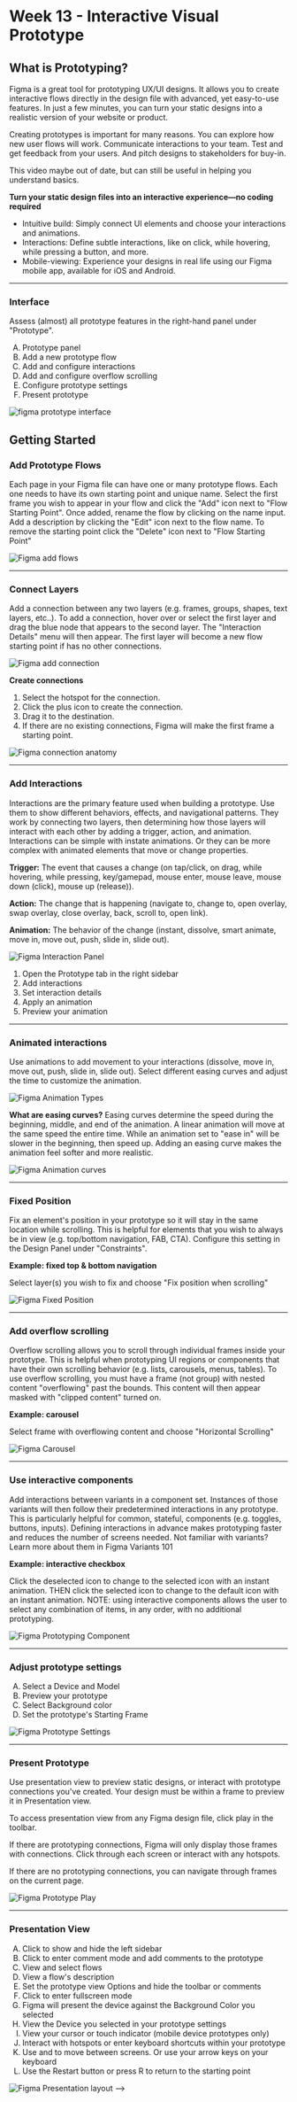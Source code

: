 # Week 13 - Interactive Visual Prototype

## What is Prototyping?

Figma is a great tool for prototyping UX/UI designs. It allows you to create interactive flows directly in the design file with advanced, yet easy-to-use features. In just a few minutes, you can turn your static designs into a realistic version of your website or product.

Creating prototypes is important for many reasons. You can explore how new user flows will work. Communicate interactions to your team. Test and get feedback from your users. And pitch designs to stakeholders for buy-in.

This video maybe out of date, but can still be useful in helping you understand basics.
<YouTube
  title="Figma Tutorial: Prototyping"
  url="https://www.youtube.com/embed/-sAAa-CCOcg"
/>

**Turn your static design files into an interactive experience—no coding required**

- Intuitive build: Simply connect UI elements and choose your interactions and animations.
- Interactions: Define subtle interactions, like on click, while hovering, while pressing a button, and more.
- Mobile-viewing: Experience your designs in real life using our Figma mobile app, available for iOS and Android.

---

### Interface

Assess (almost) all prototype features in the right-hand panel under "Prototype".

<ol type="A">
<li>Prototype panel</li>
<li>Add a new prototype flow</li>
<li>Add and configure interactions</li>
<li>Add and configure overflow scrolling</li>
<li>Configure prototype settings</li>
<li>Present prototype</li>
</ol>

![figma prototype interface](./figma-prototype-interface.png)

## Getting Started

### Add Prototype Flows

Each page in your Figma file can have one or many prototype flows. Each one needs to have its own starting point and unique name. Select the first frame you wish to appear in your flow and click the "Add" icon next to "Flow Starting Point". Once added, rename the flow by clicking on the name input. Add a description by clicking the "Edit" icon next to the flow name. To remove the starting point click the "Delete" icon next to "Flow Starting Point"

![Figma add flows](./figma-add-flows.gif)

---

### Connect Layers

Add a connection between any two layers (e.g. frames, groups, shapes, text layers, etc..). To add a connection, hover over or select the first layer and drag the blue node that appears to the second layer. The "Interaction Details" menu will then appear. The first layer will become a new flow starting point if has no other connections.

![Figma add connection](./figma-connect.gif)

**Create connections**

1. Select the hotspot for the connection.
2. Click the plus icon to create the connection.
3. Drag it to the destination.
4. If there are no existing connections, Figma will make the first frame a starting point.

![Figma connection anatomy](./figma-connection-anatomy.png)

---

### Add Interactions

Interactions are the primary feature used when building a prototype. Use them to show different behaviors, effects, and navigational patterns. They work by connecting two layers, then determining how those layers will interact with each other by adding a trigger, action, and animation. Interactions can be simple with instate animations. Or they can be more complex with animated elements that move or change properties.

**Trigger:** The event that causes a change (on tap/click, on drag, while hovering, while pressing, key/gamepad, mouse enter, mouse leave, mouse down (click), mouse up (release)).

**Action:** The change that is happening (navigate to, change to, open overlay, swap overlay, close overlay, back, scroll to, open link).

**Animation:** The behavior of the change (instant, dissolve, smart animate, move in, move out, push, slide in, slide out).

![Figma Interaction Panel](./figma-add-interaction.png)

1. Open the Prototype tab in the right sidebar
2. Add interactions
3. Set interaction details
4. Apply an animation
5. Preview your animation

---

### Animated interactions

Use animations to add movement to your interactions (dissolve, move in, move out, push, slide in, slide out). Select different easing curves and adjust the time to customize the animation.

![Figma Animation Types](./figma-animation-types.gif)

**What are easing curves?** Easing curves determine the speed during the beginning, middle, and end of the animation. A linear animation will move at the same speed the entire time. While an animation set to "ease in" will be slower in the beginning, then speed up. Adding an easing curve makes the animation feel softer and more realistic.

![Figma Animation curves](./figma-curves.gif)

---

### Fixed Position

Fix an element's position in your prototype so it will stay in the same location while scrolling. This is helpful for elements that you wish to always be in view (e.g. top/bottom navigation, FAB, CTA). Configure this setting in the Design Panel under "Constraints".

**Example: fixed top & bottom navigation**

Select layer(s) you wish to fix and choose "Fix position when scrolling"

![Figma Fixed Position](./figma-fixed-position.png)

---

### Add overflow scrolling

Overflow scrolling allows you to scroll through individual frames inside your prototype. This is helpful when prototyping UI regions or components that have their own scrolling behavior (e.g. lists, carousels, menus, tables). To use overflow scrolling, you must have a frame (not group) with nested content "overflowing" past the bounds. This content will then appear masked with "clipped content" turned on.

**Example: carousel**

Select frame with overflowing content and choose "Horizontal Scrolling"

![Figma Carousel](./figma-overflow-scroll.png)

---

### Use interactive components

Add interactions between variants in a component set. Instances of those variants will then follow their predetermined interactions in any prototype. This is particularly helpful for common, stateful, components (e.g. toggles, buttons, inputs). Defining interactions in advance makes prototyping faster and reduces the number of screens needed. Not familiar with variants? Learn more about them in Figma Variants 101

<YouTube
  title="Figma tutorial: Interactive components"
  url="https://www.youtube.com/embed/ReNbXhaL3Xk"
/>

**Example: interactive checkbox**

Click the deselected icon to change to the selected icon with an instant animation. THEN click the selected icon to change to the default icon with an instant animation. NOTE: using interactive components allows the user to select any combination of items, in any order, with no additional prototyping.

![Figma Prototyping Component](./Figma-prototype-component.png)

---

### Adjust prototype settings

<ol type="A">
<li>Select a Device and Model</li>
<li>Preview your prototype</li>
<li>Select Background color</li>
<li>Set the prototype's Starting Frame</li>
</ol>

![Figma Prototype Settings](./figma-prototype-settings.png)

---

### Present Prototype

Use presentation view to preview static designs, or interact with prototype connections you've created. Your design must be within a frame to preview it in Presentation view.

To access presentation view from any Figma design file, click play in the toolbar.

If there are prototyping connections, Figma will only display those frames with connections. Click through each screen or interact with any hotspots.

If there are no prototyping connections, you can navigate through frames on the current page.

![Figma Prototype Play](./Figma-play-icon.png)

---

### Presentation View

<ol type="A">
  <li>Click to show and hide the left sidebar</li>
  <li>Click to enter comment mode and add comments to the prototype</li>
  <li>View and select flows</li>
  <li>View a flow's description</li>
  <li>Set the prototype view Options and hide the toolbar or comments</li>
  <li>Click to enter fullscreen mode</li>
  <li>Figma will present the device against the Background Color you selected</li>
  <li>View the Device you selected in your prototype settings</li>
  <li>View your cursor or touch indicator (mobile device prototypes only)</li>
  <li>Interact with hotspots or enter keyboard shortcuts within your prototype</li>
  <li>Use and to move between screens. Or use your arrow keys on your keyboard</li>
  <li>Use the Restart button or press R to return to the starting point</li>
</ol>

![Figma Presentation layout](./Figma-presentation-layout.png) -->
